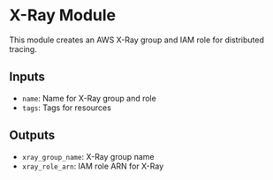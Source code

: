 # X-Ray Module

This module creates an AWS X-Ray group and IAM role for distributed tracing.

## Inputs
- `name`: Name for X-Ray group and role
- `tags`: Tags for resources

## Outputs
- `xray_group_name`: X-Ray group name
- `xray_role_arn`: IAM role ARN for X-Ray
